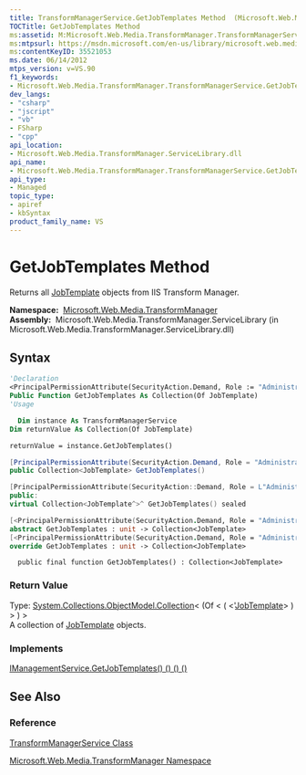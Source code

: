 ```yaml
---
title: TransformManagerService.GetJobTemplates Method  (Microsoft.Web.Media.TransformManager)
TOCTitle: GetJobTemplates Method
ms:assetid: M:Microsoft.Web.Media.TransformManager.TransformManagerService.GetJobTemplates
ms:mtpsurl: https://msdn.microsoft.com/en-us/library/microsoft.web.media.transformmanager.transformmanagerservice.getjobtemplates(v=VS.90)
ms:contentKeyID: 35521053
ms.date: 06/14/2012
mtps_version: v=VS.90
f1_keywords:
- Microsoft.Web.Media.TransformManager.TransformManagerService.GetJobTemplates
dev_langs:
- "csharp"
- "jscript"
- "vb"
- FSharp
- "cpp"
api_location:
- Microsoft.Web.Media.TransformManager.ServiceLibrary.dll
api_name:
- Microsoft.Web.Media.TransformManager.TransformManagerService.GetJobTemplates
api_type:
- Managed
topic_type:
- apiref
- kbSyntax
product_family_name: VS
---
```


# GetJobTemplates Method

Returns all [JobTemplate](jobtemplate-class-microsoft-web-media-transformmanager.md) objects from IIS Transform Manager.

**Namespace:**  [Microsoft.Web.Media.TransformManager](microsoft-web-media-transformmanager-namespace.md)  
**Assembly:**  Microsoft.Web.Media.TransformManager.ServiceLibrary (in Microsoft.Web.Media.TransformManager.ServiceLibrary.dll)

## Syntax

```vb
'Declaration
<PrincipalPermissionAttribute(SecurityAction.Demand, Role := "Administrators")> _
Public Function GetJobTemplates As Collection(Of JobTemplate)
'Usage

  Dim instance As TransformManagerService
Dim returnValue As Collection(Of JobTemplate)

returnValue = instance.GetJobTemplates()
```

```csharp
[PrincipalPermissionAttribute(SecurityAction.Demand, Role = "Administrators")]
public Collection<JobTemplate> GetJobTemplates()
```

```cpp
[PrincipalPermissionAttribute(SecurityAction::Demand, Role = L"Administrators")]
public:
virtual Collection<JobTemplate^>^ GetJobTemplates() sealed
```

``` fsharp
[<PrincipalPermissionAttribute(SecurityAction.Demand, Role = "Administrators")>]
abstract GetJobTemplates : unit -> Collection<JobTemplate> 
[<PrincipalPermissionAttribute(SecurityAction.Demand, Role = "Administrators")>]
override GetJobTemplates : unit -> Collection<JobTemplate> 
```

```jscript
  public final function GetJobTemplates() : Collection<JobTemplate>
```

### Return Value

Type: [System.Collections.ObjectModel.Collection](https://msdn.microsoft.com/library/ms132397)\< (Of \< ( \<'[JobTemplate](jobtemplate-class-microsoft-web-media-transformmanager.md)\> ) \> ) \>  
A collection of [JobTemplate](jobtemplate-class-microsoft-web-media-transformmanager.md) objects.  

### Implements

[IManagementService.GetJobTemplates() () () ()](imanagementservice-getjobtemplates-method-microsoft-web-media-transformmanager.md)  

## See Also

### Reference

[TransformManagerService Class](transformmanagerservice-class-microsoft-web-media-transformmanager.md)

[Microsoft.Web.Media.TransformManager Namespace](microsoft-web-media-transformmanager-namespace.md)

